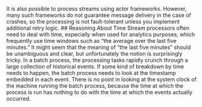 It is also possible to process streams using actor frameworks. However, many such frameworks do not
guarantee message delivery in the case of crashes, so the processing is not fault-tolerant unless
you implement additional retry logic. ## Reasoning About Time 
Stream processors often need to deal with time, especially when used for analytics purposes, which
frequently use time windows such as “the average over the last five minutes.” It might seem that the
meaning of “the last five minutes” should be unambiguous and clear, but unfortunately the notion is
surprisingly tricky. In a batch process, the processing tasks rapidly crunch through a large collection of historical
events. If some kind of breakdown by time needs to happen, the batch process needs to look at the
timestamp embedded in each event. There is no point in looking at the system clock of the machine
running the batch process, because the time at which the process is run has nothing to do with the
time at which the events actually occurred.